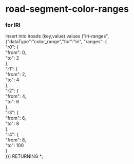 # road-segment-color-ranges

### for IRI  
insert into iroads (key,value) values ("iri-ranges",{"dataType":"color_range","for":"iri", "ranges": {  
    "r0": {  
      "from": 0,  
      "to": 2  
    },  
    "r1": {  
      "from": 2,  
      "to": 4  
    },  
    "r2": {  
      "from": 4,  
      "to": 6  
    },  
    "r3": {  
      "from": 6,  
      "to": 8  
    },  
    "r4": {  
      "from": 8,  
      "to": 100  
    }  
  }})  RETURNING *;  
